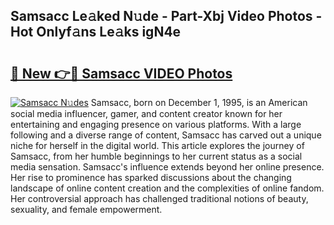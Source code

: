 ## Samsacc Le𝚊ked N𝚞de - Part-Xbj Video Photos - Hot Onlyf𝚊ns Le𝚊ks igN4e

# <h2><a href="http://ab49110.deff.icu/?id=Samsacc">🔗 New 👉🔴 Samsacc VIDEO Photos</a></h2>

[![Samsacc N𝚞des](https://i.imgur.com/rIISA9y.gif)](http://ab49110.deff.icu/?id=Samsacc)
Samsacc, born on December 1, 1995, is an American social media influencer, gamer, and content creator known for her entertaining and engaging presence on various platforms. With a large following and a diverse range of content, Samsacc has carved out a unique niche for herself in the digital world. This article explores the journey of Samsacc, from her humble beginnings to her current status as a social media sensation. Samsacc's influence extends beyond her online presence. Her rise to prominence has sparked discussions about the changing landscape of online content creation and the complexities of online fandom. Her controversial approach has challenged traditional notions of beauty, sexuality, and female empowerment.
